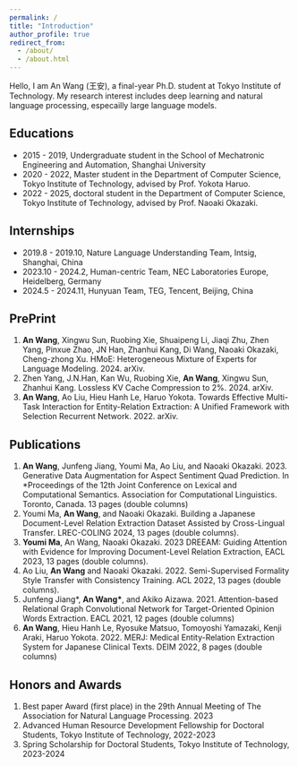 ```yaml
---
permalink: /
title: "Introduction"
author_profile: true
redirect_from: 
  - /about/
  - /about.html
---
```


Hello, I am An Wang (王安), a final-year Ph.D. student at Tokyo Institute of Technology.
My research interest includes deep learning and natural language processing, especailly large language models.

Educations
------
- 2015 - 2019, Undergraduate student in the School of Mechatronic Engineering and Automation, Shanghai University
- 2020 - 2022, Master student in the Department of Computer Science, Tokyo Institute of Technology, advised by Prof. Yokota Haruo.
- 2022 - 2025, doctoral student in the Department of Computer Science, Tokyo Institute of Technology, advised by Prof. Naoaki Okazaki.

Internships
------
- 2019.8 - 2019.10, Nature Language Understanding Team, Intsig, Shanghai, China
- 2023.10 - 2024.2, Human-centric Team, NEC Laboratories Europe, Heidelberg, Germany
- 2024.5 - 2024.11, Hunyuan Team, TEG, Tencent, Beijing, China

PrePrint
------
1. **An Wang**, Xingwu Sun, Ruobing Xie, Shuaipeng Li, Jiaqi Zhu, Zhen Yang, Pinxue Zhao, JN Han, Zhanhui Kang, Di Wang, Naoaki Okazaki, Cheng-zhong Xu. HMoE: Heterogeneous Mixture of Experts for Language Modeling. 2024. arXiv.
2. Zhen Yang, J.N.Han, Kan Wu, Ruobing Xie, **An Wang**, Xingwu Sun, Zhanhui Kang. Lossless KV Cache Compression to 2%. 2024. arXiv.
3. **An Wang**, Ao Liu, Hieu Hanh Le, Haruo Yokota. Towards Effective Multi-Task Interaction for Entity-Relation Extraction: A Unified Framework with Selection Recurrent Network. 2022. arXiv.

Publications
------
1. **An Wang**, Junfeng Jiang, Youmi Ma, Ao Liu, and Naoaki Okazaki. 2023. Generative Data Augmentation for Aspect Sentiment Quad Prediction. In *Proceedings of the 12th Joint Conference on Lexical and Computational Semantics. Association for Computational Linguistics. Toronto, Canada. 13 pages (double columns)
2. Youmi Ma, **An Wang**, and Naoaki Okazaki. Building a Japanese Document-Level Relation Extraction Dataset Assisted by Cross-Lingual Transfer. LREC-COLING 2024, 13 pages (double columns).
3. **Youmi Ma**, An Wang, Naoaki Okazaki. 2023 DREEAM: Guiding Attention with Evidence for Improving Document-Level Relation Extraction, EACL 2023, 13 pages (double columns). 
4. Ao Liu, **An Wang** and Naoaki Okazaki. 2022. Semi-Supervised Formality Style Transfer with Consistency Training. ACL 2022, 13 pages (double columns).  
5. Junfeng Jiang\*, **An Wang\***, and Akiko Aizawa. 2021. Attention-based Relational Graph Convolutional Network for Target-Oriented Opinion Words Extraction. EACL 2021, 12 pages (double columns)
6. **An Wang**, Hieu Hanh Le, Ryosuke Matsuo, Tomoyoshi Yamazaki, Kenji Araki, Haruo Yokota. 2022. MERJ: Medical Entity-Relation Extraction System for Japanese Clinical Texts. DEIM 2022, 8 pages (double columns)

Honors and Awards
------
1. Best paper Award (first place) in the 29th Annual Meeting of The Association for Natural Language Processing. 2023
2. Advanced Human Resource Development Fellowship for Doctoral Students, Tokyo Institute of Technology, 2022-2023
3. Spring Scholarship for Doctoral Students, Tokyo Institute of Technology, 2023-2024